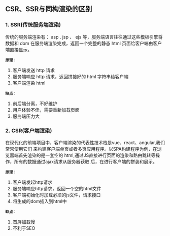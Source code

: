## CSR、SSR与同构渲染的区别

### 1. SSR(传统服务端渲染)

传统的服务端渲染有： asp . jsp 、 ejs 等，服务端语言往往通过这些模板引擎将数据和 dom 在服务端渲染完成，返回一个完整的静态 html 页面给客户端由客户端直接显示。

**`原理：`**
1. 客户端发送 http 请求
2.  服务端响应 http 请求，返回拼接好的 html 字符串给客户端 
3. 客户端渲染 html

**`缺点：`**
1. 前后端分离，不好维护
2. 用户体验不佳，需要重新加载页面
3. 服务端压力大

### 2. CSR(客户端渲染)

在现代化的前端项目中，客户端渲染的代表性技术栈是vue、react、angular,我们常常使用它们
来构建客户端单页或者多页应用程序。以SPA构建程序为例，在浏览器端首先渲染的是一套空的
html,通过JS直接进行页面的渲染和路由跳转等操作，所有的数据通过ajax请求从服务器获取
后，在进行客户端的拼装和展示。

**`原理：`**
1. 客户端发起http请求
2. 服务端响应http请求，返回一个空的html文件
3. 客户端初始化时加载必须的js文件，请求接口
4. 将生成的dom插入到html中

**`缺点：`**
1. 首屏加载慢
2. 不利于SEO


